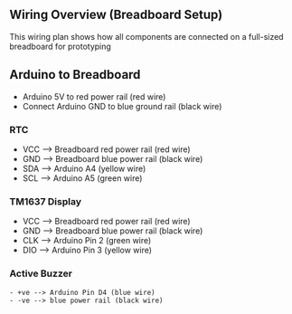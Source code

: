 ## Wiring Overview (Breadboard Setup)

This wiring plan shows how all components are connected on a full-sized breadboard for prototyping 

## Arduino to Breadboard
- Arduino 5V to red power rail (red wire)
- Connect Arduino GND to blue ground rail (black wire)

### RTC
- VCC --> Breadboard red power rail (red wire)
- GND --> Breadboard blue power rail (black wire)
- SDA --> Arduino A4 (yellow wire)
- SCL --> Arduino A5 (green wire)

### TM1637 Display
- VCC --> Breadboard red power rail (red wire)
- GND --> Breadboard blue power rail (black wire)
- CLK --> Arduino Pin 2 (green wire)
- DIO --> Arduino Pin 3 (yellow wire)

### Active Buzzer
    - +ve --> Arduino Pin D4 (blue wire)
    - -ve --> blue power rail (black wire)